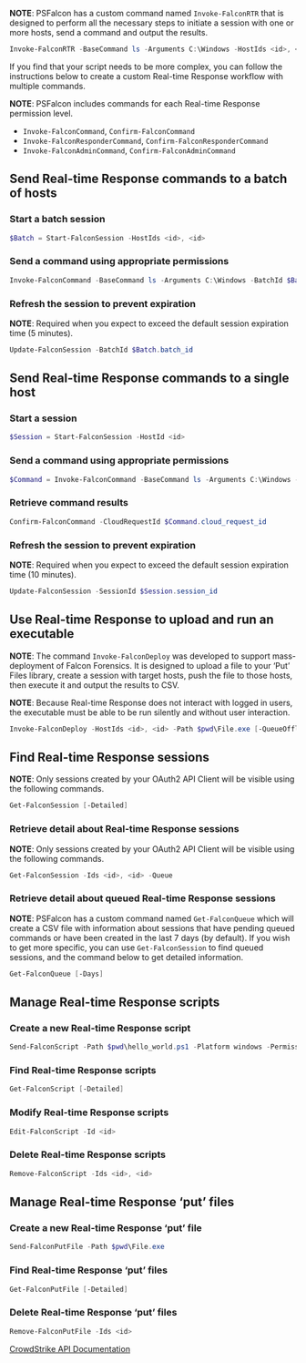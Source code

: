 **NOTE**: PSFalcon has a custom command named `Invoke-FalconRTR` that is designed to perform all the necessary steps to initiate a session with one or more hosts, send a command and output the results. 

```powershell
Invoke-FalconRTR -BaseCommand ls -Arguments C:\Windows -HostIds <id>, <id> [-QueueOffline]
```

If you find that your script needs to be more complex, you can follow the instructions below to create a custom Real-time Response workflow with multiple commands.

**NOTE**: PSFalcon includes commands for each Real-time Response permission level.

* `Invoke-FalconCommand`, `Confirm-FalconCommand`
* `Invoke-FalconResponderCommand`, `Confirm-FalconResponderCommand`
* `Invoke-FalconAdminCommand`, `Confirm-FalconAdminCommand`

## Send Real-time Response commands to a batch of hosts

### Start a batch session

```powershell
$Batch = Start-FalconSession -HostIds <id>, <id>
```

### Send a command using appropriate permissions

```powershell
Invoke-FalconCommand -BaseCommand ls -Arguments C:\Windows -BatchId $Batch.batch_id
```

### Refresh the session to prevent expiration

**NOTE**: Required when you expect to exceed the default session expiration time (5 minutes).

```powershell
Update-FalconSession -BatchId $Batch.batch_id
```

## Send Real-time Response commands to a single host

### Start a session

```powershell
$Session = Start-FalconSession -HostId <id>
```

### Send a command using appropriate permissions

```powershell
$Command = Invoke-FalconCommand -BaseCommand ls -Arguments C:\Windows -SessionId $Session.session_id
```

### Retrieve command results

```powershell
Confirm-FalconCommand -CloudRequestId $Command.cloud_request_id
```

### Refresh the session to prevent expiration

**NOTE**: Required when you expect to exceed the default session expiration time (10 minutes).

```powershell
Update-FalconSession -SessionId $Session.session_id
```

## Use Real-time Response to upload and run an executable

**NOTE**: The command `Invoke-FalconDeploy` was developed to support mass-deployment of Falcon Forensics. It is designed to upload a file to your ‘Put’ Files library, create a session with target hosts, push the file to those hosts, then execute it and output the results to CSV.

**NOTE**: Because Real-time Response does not interact with logged in users, the executable must be able to be run silently and without user interaction.

```powershell
Invoke-FalconDeploy -HostIds <id>, <id> -Path $pwd\File.exe [-QueueOffline]
```

## Find Real-time Response sessions

**NOTE**: Only sessions created by your OAuth2 API Client will be visible using the following commands.

```powershell
Get-FalconSession [-Detailed]
```

### Retrieve detail about Real-time Response sessions

**NOTE**: Only sessions created by your OAuth2 API Client will be visible using the following commands.

```powershell
Get-FalconSession -Ids <id>, <id> -Queue
```

### Retrieve detail about queued Real-time Response sessions

**NOTE**: PSFalcon has a custom command named `Get-FalconQueue` which will create a CSV file with information about sessions that have pending queued commands or have been created in the last 7 days (by default). If you wish to get more specific, you can use `Get-FalconSession` to find queued sessions, and the command below to get detailed information.

```powershell
Get-FalconQueue [-Days]
```

## Manage Real-time Response scripts

### Create a new Real-time Response script

```powershell
Send-FalconScript -Path $pwd\hello_world.ps1 -Platform windows -PermissionType group
```

### Find Real-time Response scripts

```powershell
Get-FalconScript [-Detailed]
```

### Modify Real-time Response scripts

```powershell
Edit-FalconScript -Id <id>
```

### Delete Real-time Response scripts

```powershell
Remove-FalconScript -Ids <id>, <id>
```

## Manage Real-time Response ‘put’ files

### Create a new Real-time Response ‘put’ file

```powershell
Send-FalconPutFile -Path $pwd\File.exe
```

### Find Real-time Response ‘put’ files

```powershell
Get-FalconPutFile [-Detailed]
```

### Delete Real-time Response ‘put’ files

```powershell
Remove-FalconPutFile -Ids <id>
```

[CrowdStrike API Documentation](https://falcon.crowdstrike.com/support/documentation/90/real-time-response-apis)